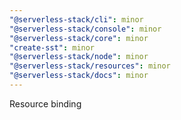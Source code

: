 ```yaml
---
"@serverless-stack/cli": minor
"@serverless-stack/console": minor
"@serverless-stack/core": minor
"create-sst": minor
"@serverless-stack/node": minor
"@serverless-stack/resources": minor
"@serverless-stack/docs": minor
---
```


Resource binding

